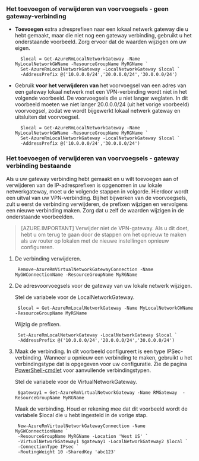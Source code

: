 ### <a name="noconnection"></a>Het toevoegen of verwijderen van voorvoegsels - geen gateway-verbinding

- **Toevoegen** extra adresprefixen naar een lokaal netwerk gateway die u hebt gemaakt, maar die niet nog een gateway verbinding, gebruikt u het onderstaande voorbeeld. Zorg ervoor dat de waarden wijzigen om uw eigen.

        $local = Get-AzureRmLocalNetworkGateway -Name MyLocalNetworkGWName -ResourceGroupName MyRGName `
        Set-AzureRmLocalNetworkGateway -LocalNetworkGateway $local `
        -AddressPrefix @('10.0.0.0/24','20.0.0.0/24','30.0.0.0/24')

- Gebruik **voor het verwijderen van** het voorvoegsel van een adres van een gateway lokaal netwerk met een VPN-verbinding wordt niet in het volgende voorbeeld. De voorvoegsels die u niet langer weglaten. In dit voorbeeld moeten we niet langer 20.0.0.0/24 (uit het vorige voorbeeld) voorvoegsel, zodat we wordt bijgewerkt lokaal netwerk gateway en uitsluiten dat voorvoegsel.

        $local = Get-AzureRmLocalNetworkGateway -Name MyLocalNetworkGWName -ResourceGroupName MyRGName `
        Set-AzureRmLocalNetworkGateway -LocalNetworkGateway $local `
        -AddressPrefix @('10.0.0.0/24','30.0.0.0/24')

### <a name="withconnection"></a>Het toevoegen of verwijderen van voorvoegsels - gateway verbinding bestaande

Als u uw gateway verbinding hebt gemaakt en u wilt toevoegen aan of verwijderen van de IP-adresprefixen is opgenomen in uw lokale netwerkgateway, moet u de volgende stappen in volgorde. Hierdoor wordt een uitval van uw VPN-verbinding. Bij het bijwerken van de voorvoegsels, zult u eerst de verbinding verwijderen, de prefixen wijzigen en vervolgens een nieuwe verbinding maken. Zorg dat u zelf de waarden wijzigen in de onderstaande voorbeelden.

>[AZURE.IMPORTANT] Verwijder niet de VPN-gateway. Als u dit doet, hebt u om terug te gaan door de stappen om het opnieuw te maken als uw router op lokalen met de nieuwe instellingen opnieuw configureren.
 
1. De verbinding verwijderen.

        Remove-AzureRmVirtualNetworkGatewayConnection -Name MyGWConnectionName -ResourceGroupName MyRGName

2. De adresvoorvoegsels voor de gateway van uw lokale netwerk wijzigen.

    Stel de variabele voor de LocalNetworkGateway.

        $local = Get-AzureRmLocalNetworkGateway -Name MyLocalNetworkGWName -ResourceGroupName MyRGName

    Wijzig de prefixen.

        Set-AzureRmLocalNetworkGateway -LocalNetworkGateway $local `
        -AddressPrefix @('10.0.0.0/24','20.0.0.0/24','30.0.0.0/24')

4. Maak de verbinding. In dit voorbeeld configureert is een type IPSec-verbinding. Wanneer u opnieuw een verbinding te maken, gebruikt u het verbindingstype dat is opgegeven voor uw configuratie. Zie de pagina [PowerShell-cmdlet](https://msdn.microsoft.com/library/mt603611.aspx) voor aanvullende verbindingstypen.

    Stel de variabele voor de VirtualNetworkGateway.

        $gateway1 = Get-AzureRmVirtualNetworkGateway -Name RMGateway  -ResourceGroupName MyRGName

    Maak de verbinding. Houd er rekening mee dat dit voorbeeld wordt de variabele $local die u hebt ingesteld in de vorige stap.


        New-AzureRmVirtualNetworkGatewayConnection -Name MyGWConnectionName `
        -ResourceGroupName MyRGName -Location 'West US' `
        -VirtualNetworkGateway1 $gateway1 -LocalNetworkGateway2 $local `
        -ConnectionType IPsec `
        -RoutingWeight 10 -SharedKey 'abc123'

